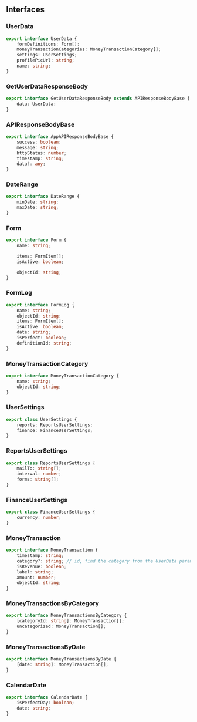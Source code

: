 ## Interfaces

### UserData

```ts
export interface UserData {
	formDefinitions: Form[];
	moneyTransactionCategories: MoneyTransactionCategory[];
	settings: UserSettings;
	profilePicUrl: string;
	name: string;
}
```

### GetUserDataResponseBody

```ts
export interface GetUserDataResponseBody extends APIResponseBodyBase {
	data: UserData;
}
```

### APIResponseBodyBase

```ts
export interface AppAPIResponseBodyBase {
	success: boolean;
	message: string;
	httpStatus: number;
	timestamp: string;
	data?: any;
}
```

### DateRange

```ts
export interface DateRange {
	minDate: string;
	maxDate: string;
}
```

### Form

```ts
export interface Form {
	name: string;

	items: FormItem[];
	isActive: boolean;

	objectId: string;
}
```

### FormLog

```ts
export interface FormLog {
	name: string;
	objectId: string;
	items: FormItem[];
	isActive: boolean;
	date: string;
	isPerfect: boolean;
	definitionId: string;
}
```

### MoneyTransactionCategory

```ts
export interface MoneyTransactionCategory {
	name: string;
	objectId: string;
}
```

### UserSettings

```ts
export class UserSettings {
	reports: ReportsUserSettings;
	finance: FinanceUserSettings;
}
```

### ReportsUserSettings

```ts
export class ReportsUserSettings {
	mailTo: string[];
	interval: number;
	forms: string[];
}
```

### FinanceUserSettings

```ts
export class FinanceUserSettings {
	currency: number;
}
```

### MoneyTransaction

```ts
export interface MoneyTransaction {
	timestamp: string;
	category?: string; // id, find the category from the UserData param (retrieved in getserversideprops of the page)
	isRevenue: boolean;
	label: string;
	amount: number;
	objectId: string;
}
```

### MoneyTransactionsByCategory

```ts
export interface MoneyTransactionsByCategory {
	[categoryId: string]: MoneyTransaction[];
	uncategorized: MoneyTransaction[];
}
```

### MoneyTransactionsByDate

```ts
export interface MoneyTransactionsByDate {
	[date: string]: MoneyTransaction[];
}
```

### CalendarDate

```ts
export interface CalendarDate {
	isPerfectDay: boolean;
	date: string;
}
```
